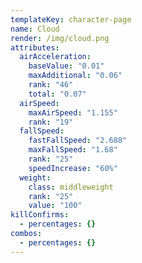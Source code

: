 ```yaml
---
templateKey: character-page
name: Cloud
render: /img/cloud.png
attributes:
  airAcceleration:
    baseValue: "0.01"
    maxAdditional: "0.06"
    rank: "46"
    total: "0.07"
  airSpeed:
    maxAirSpeed: "1.155"
    rank: "19"
  fallSpeed:
    fastFallSpeed: "2.688"
    maxFallSpeed: "1.68"
    rank: "25"
    speedIncrease: "60%"
  weight:
    class: middleweight
    rank: "25"
    value: "100"
killConfirms:
  - percentages: {}
combos:
  - percentages: {}
---
```

